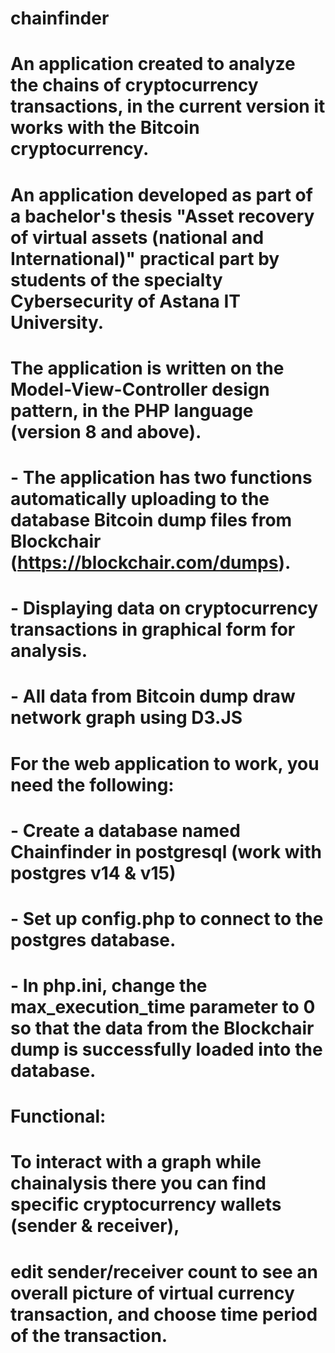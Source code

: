 # chainfinder

# An application created to analyze the chains of cryptocurrency transactions, in the current version it works with the Bitcoin cryptocurrency. 
# An application developed as part of a bachelor's thesis "Asset recovery of virtual assets (national and International)" practical part by students of the specialty Cybersecurity of Astana IT University.

# The application is written on the Model-View-Controller design pattern, in the PHP language (version 8 and above).
# - The application has two functions automatically uploading to the database Bitcoin dump files from Blockchair (https://blockchair.com/dumps).
# - Displaying data on cryptocurrency transactions in graphical form for analysis.
# - All data from Bitcoin dump draw network graph using D3.JS 

# For the web application to work, you need the following:
# - Create a database named Chainfinder in postgresql (work with postgres v14 & v15)
# - Set up config.php to connect to the postgres database.
# - In php.ini, change the max_execution_time parameter to 0 so that the data from the Blockchair dump is successfully loaded into the database.  

# Functional: 
# To interact with a graph while chainalysis there you can find specific cryptocurrency wallets (sender & receiver), 
#   edit sender/receiver count to see an overall picture of virtual currency transaction, and choose time period of the transaction. 
